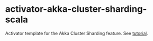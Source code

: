 activator-akka-cluster-sharding-scala
=====================================

Activator template for the Akka Cluster Sharding feature. See [tutorial](https://github.com/typesafehub/activator-akka-cluster-sharding-scala/blob/master/tutorial/index.html).
